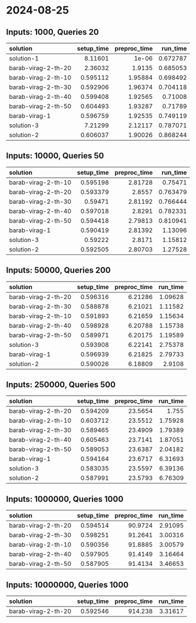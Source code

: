 # 2024-08-25

## Inputs: 1000, Queries 20

| solution            |   setup_time |   preproc_time |   run_time |
|:--------------------|-------------:|---------------:|-----------:|
| solution-1          |     8.11601  |        1e-06   |   0.672787 |
| barab-virag-2-th-20 |     2.36032  |        1.9135  |   0.685053 |
| barab-virag-2-th-10 |     0.595112 |        1.95884 |   0.698492 |
| barab-virag-2-th-30 |     0.592906 |        1.96374 |   0.704118 |
| barab-virag-2-th-40 |     0.599408 |        1.92565 |   0.71008  |
| barab-virag-2-th-50 |     0.604493 |        1.93287 |   0.71789  |
| barab-virag-1       |     0.596759 |        1.92535 |   0.749119 |
| solution-3          |     7.21299  |        2.12117 |   0.787071 |
| solution-2          |     0.606037 |        1.90026 |   0.868244 |

## Inputs: 10000, Queries 50

| solution            |   setup_time |   preproc_time |   run_time |
|:--------------------|-------------:|---------------:|-----------:|
| barab-virag-2-th-10 |     0.595198 |        2.81728 |   0.75471  |
| barab-virag-2-th-20 |     0.593379 |        2.8557  |   0.763479 |
| barab-virag-2-th-30 |     0.59471  |        2.81192 |   0.766444 |
| barab-virag-2-th-40 |     0.597018 |        2.8291  |   0.782331 |
| barab-virag-2-th-50 |     0.594418 |        2.79813 |   0.810941 |
| barab-virag-1       |     0.590419 |        2.81392 |   1.13096  |
| solution-3          |     0.59222  |        2.8171  |   1.15812  |
| solution-2          |     0.592505 |        2.80703 |   1.27528  |

## Inputs: 50000, Queries 200

| solution            |   setup_time |   preproc_time |   run_time |
|:--------------------|-------------:|---------------:|-----------:|
| barab-virag-2-th-20 |     0.596316 |        6.21286 |    1.09628 |
| barab-virag-2-th-30 |     0.588878 |        6.21021 |    1.11582 |
| barab-virag-2-th-10 |     0.591893 |        6.21659 |    1.15634 |
| barab-virag-2-th-40 |     0.598928 |        6.20788 |    1.15738 |
| barab-virag-2-th-50 |     0.589971 |        6.20175 |    1.19589 |
| solution-3          |     0.593908 |        6.22141 |    2.75378 |
| barab-virag-1       |     0.596939 |        6.21825 |    2.79733 |
| solution-2          |     0.590026 |        6.18809 |    2.9108  |

## Inputs: 250000, Queries 500

| solution            |   setup_time |   preproc_time |   run_time |
|:--------------------|-------------:|---------------:|-----------:|
| barab-virag-2-th-20 |     0.594209 |        23.5654 |    1.755   |
| barab-virag-2-th-10 |     0.603712 |        23.5512 |    1.75928 |
| barab-virag-2-th-30 |     0.589465 |        23.4909 |    1.79389 |
| barab-virag-2-th-40 |     0.605463 |        23.7141 |    1.87051 |
| barab-virag-2-th-50 |     0.589053 |        23.6387 |    2.04182 |
| barab-virag-1       |     0.594164 |        23.6717 |    6.31693 |
| solution-3          |     0.583035 |        23.5597 |    6.39136 |
| solution-2          |     0.587991 |        23.5793 |    6.76309 |

## Inputs: 1000000, Queries 1000

| solution            |   setup_time |   preproc_time |   run_time |
|:--------------------|-------------:|---------------:|-----------:|
| barab-virag-2-th-20 |     0.594514 |        90.9724 |    2.91095 |
| barab-virag-2-th-30 |     0.598251 |        91.2641 |    3.00316 |
| barab-virag-2-th-10 |     0.590356 |        91.8885 |    3.00579 |
| barab-virag-2-th-40 |     0.597905 |        91.4149 |    3.16464 |
| barab-virag-2-th-50 |     0.587905 |        91.4134 |    3.46653 |

## Inputs: 10000000, Queries 1000

| solution            |   setup_time |   preproc_time |   run_time |
|:--------------------|-------------:|---------------:|-----------:|
| barab-virag-2-th-20 |     0.592546 |        914.238 |    3.31617 |